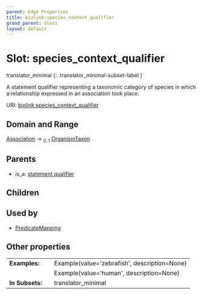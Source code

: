 ```yaml
---
parent: Edge Properties
title: biolink:species_context_qualifier
grand_parent: Slots
layout: default
---
```


# Slot: species_context_qualifier

translator_minimal
{: .translator_minimal-subset-label }


A statement qualifier representing a taxonomic category of species in which a relationship expressed in an association took place.

URI: [biolink:species_context_qualifier](https://w3id.org/biolink/vocab/species_context_qualifier)

## Domain and Range

[Association](Association.md) ->  <sub>0..1</sub> [OrganismTaxon](OrganismTaxon.md)

## Parents

 *  is_a: [statement qualifier](statement_qualifier.md)

## Children


## Used by

 * [PredicateMapping](PredicateMapping.md)

## Other properties

|  |  |  |
| --- | --- | --- |
| **Examples:** | | Example(value='zebrafish', description=None) |
|  | | Example(value='human', description=None) |
| **In Subsets:** | | translator_minimal |

